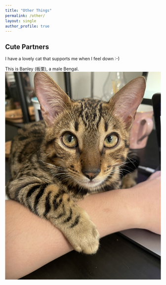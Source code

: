 ```yaml
---
title: "Other Things"
permalink: /other/
layout: single
author_profile: true
---
```


## Cute Partners

I have a lovely cat that supports me when I feel down :-)

This is Banley (板栗), a male Bengal.
![banley](/assets/images/banley.jpg)


<!-- 
This is Lychee (荔枝), a male Ragdoll.
![lychee](/assets/images/lychee.jpg) -->